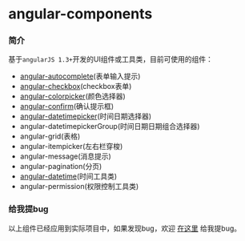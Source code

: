# angular-components

### 简介
基于`angularJS 1.3+`开发的UI组件或工具类，目前可使用的组件： 

- [angular-autocomplete](https://github.com/linjinying/angular-components/tree/master/angular-autocomplete)(表单输入提示)
- [angular-checkbox](https://github.com/linjinying/angular-components/tree/master/angular-checkbox)(checkbox表单)
- [angular-colorpicker](https://github.com/linjinying/angular-components/tree/master/angular-colorpicker)(颜色选择器)
- [angular-confirm](https://github.com/linjinying/angular-components/tree/master/angular-confirm)(确认提示框)
- [angular-datetimepicker](https://github.com/linjinying/angular-components/tree/master/angular-datetimepicker)(时间日期选择器)
- angular-datetimepickerGroup(时间日期日期组合选择器)
- angular-grid(表格)
- angular-itempicker(左右栏穿梭)
- angular-message(消息提示)
- angular-pagination(分页)
- [angular-datetime](https://github.com/linjinying/angular-components/tree/master/angular-datetime)(时间工具类)
- angular-permission(权限控制工具类)

### 给我提bug
以上组件已经应用到实际项目中，如果发现bug，欢迎 [在这里](https://github.com/linjinying/angular-components/issues) 给我提bug。